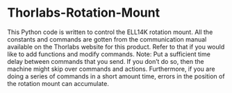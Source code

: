 # Thorlabs-Rotation-Mount
This Python code is written to control the ELL14K rotation mount.  All the constants and commands are gotten from the communication manual available on the Thorlabs website for this product. Refer to that if you would like to add functions and modify commands.  Note: Put a sufficient time delay between commands that you send. If you don’t do so, then the machine might skip over commands and actions. Furthermore, if you are doing a series of commands in a short amount time, errors in the position of the rotation mount can accumulate.

